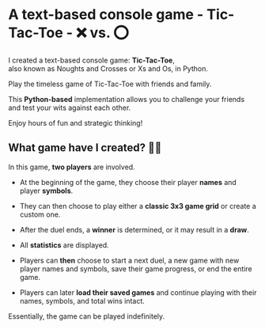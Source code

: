 # A text-based console game - Tic-Tac-Toe - :x: vs. :o:
I created a text-based console game: **Tic-Tac-Toe**, 
<br>also known as Noughts and Crosses or Xs and Os, in Python.

Play the timeless game of Tic-Tac-Toe with friends and family. 

This **Python-based** implementation allows you to challenge your friends 
<br>and test your wits against each other. 

Enjoy hours of fun and strategic thinking!

## What game have I created? :technologist:
In this game, **two players** are involved.

- At the beginning of the game, they choose their player **names** and player **symbols**.

- They can then choose to play either a **classic 3x3 game grid** or create a custom one.

- After the duel ends, a **winner** is determined, or it may result in a **draw**.

- All **statistics** are displayed.

- Players can **then** choose to start a next duel, a new game with new player names and symbols, save their game progress, or end the entire game. 

- Players can later **load their saved games** and continue playing with their names, symbols, and total wins intact.

Essentially, the game can be played indefinitely.